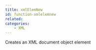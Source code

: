 ```yaml
---
title: xmlElemNew
id: function-xmlelemnew
related:
categories:
    - XML
---
```


Creates an XML document object element